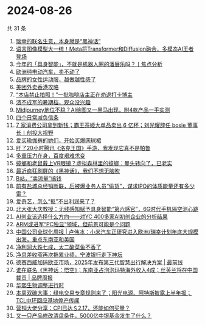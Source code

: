 # 2024-08-26

共 31 条

<!-- BEGIN 36KR -->
<!-- 最后更新时间 2024-08-26 03:01:53 +0800 -->
1. [瑞幸的联名生意，本身就是“黑神话”](https://36kr.com/p/2920201734544777)
1. [语言图像模型大一统！Meta将Transformer和Diffusion融合，多模态AI王者登场](https://36kr.com/p/2920894030486151)
1. [今年的「具身智能」，不就是机器人圈的潘展乐吗？丨焦点分析](https://36kr.com/p/2918107722210176)
1. [欧洲纯电动汽车，卖不动了](https://36kr.com/p/2920923223399043)
1. [品牌的女性运动服，越做越性感了](https://36kr.com/p/2920227840301956)
1. [美团外卖香港攻略](https://36kr.com/p/2920323813317251)
1. [“本店禁止拍照！”一批咖啡店主正在劝退打卡博主](https://36kr.com/p/2920897536383618)
1. [溃不成军的暑期档，观众没兴趣](https://36kr.com/p/2920191979330435)
1. [Midjourney地位不稳？AI绘图又一黑马出现，附4款产品一手实测](https://36kr.com/p/2921058896403075)
1. [四个日常减负信条](https://36kr.com/p/2921110719060616)
1. [7 家消费公司拿到新钱；霸王茶姬大单品卖出 6 亿杯；刘光耀辞任 bosie 董事长丨创投大视野](https://36kr.com/p/2919460733966978)
1. [爱买瑜伽裤的她们，开始买爆网球裙](https://36kr.com/p/2919994228103814)
1. [肝了20小时腾讯《洛克王国》手游，我发现它真不是帕鲁](https://36kr.com/p/2920331252358021)
1. [多重压力在身，百度艰难求变](https://36kr.com/p/2920046566923136)
1. [蟑螂和老鼠戴上VR眼镜？虚拟森林里的蟑螂：晕头转向了，已老实](https://36kr.com/p/2920726122551936)
1. [最近疯狂刷屏的《黑神话》，我们不想无脑吹](https://36kr.com/p/2920873319291525)
1. [B站，“卖流量”搞钱](https://36kr.com/p/2920088526199941)
1. [前有盐城总经销断联，后被爆业务人员“偷货”，谋求IPO的体质能量还有多少雷？](https://36kr.com/p/2920921062775433)
1. [爱奇艺，怎么“抠”不出利润来了？](https://36kr.com/p/2920579069205896)
1. [北大张大庆教授：无线感知赋予具身智能“第六感官”，6G时代手机隔空测心跳](https://36kr.com/p/2920208788020105)
1. [AI创业该选择什么方向——对YC 400多家AI初创企业的分析结果](https://36kr.com/p/2911807627729539)
1. [ARM或进军“PC独显”领域，但前景可能是个问题](https://36kr.com/p/2919992715254409)
1. [中国公司全球化周报 | 卢伟冰：小米汽车正研究进入欧洲/瑞幸计划年底大规模出海，重点东南亚和美国](https://36kr.com/p/2920091721194370)
1. [净利润大跌七成，太二酸菜鱼不香了](https://36kr.com/p/2919699851074180)
1. [净息差收窄再次拖累业绩，宁波银行走下神坛](https://36kr.com/p/2920771762052227)
1. [德赛西威加码欧亚市场，2025年发布第三代智慧出行解决方案 | 最前线](https://36kr.com/p/2920030982920832)
1. [谁在联名《黑神话：悟空》；东南亚占泡泡玛特海外收入4成；丝芙兰将在中国裁员 | 品牌周报](https://36kr.com/p/2919522886539904)
1. [华熙生物调整进行时](https://36kr.com/p/2920098743016326)
1. [本周双碳大事：绿电交易专章规则来了；阳光电源、阿特斯披露上半年报；TCL中环回应基地停产传闻](https://36kr.com/p/2920106858158728)
1. [营销大佬分享：CPI已达＄2.17，还能如何买量？](https://36kr.com/p/2920876445637251)
1. [又一只产品修改清盘条件，5000亿中银基金发生了什么？](https://36kr.com/p/2919940430125956)
<!-- END 36KR -->